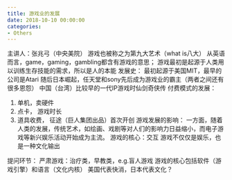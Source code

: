 ```yaml
---
title: 游戏业的发展
date: 2018-10-10 00:00:00
categories:
- Others
---
```

主讲人：张兆弓（中央美院）
游戏也被称之为第九大艺术（what is八大）
从英语而言，game，gaming，gambling都含有游戏的意思；
游戏最初是起源于人类用以训练生存技能的需求，所以是人的本能
发展史：
最初起源于美国MIT，最早的公司是Atari
随后日本崛起，任天堂和sony先后成为游戏业的霸主（两者之间还有很多恩怨）
中国（台湾）比较早的一代IP游戏时仙剑奇侠传
付费模式的发展：
1. 单机，卖硬件
2. 点卡， 游戏时长
3. 道具收费， 征途（巨人集团出品）首次开创
游戏发展的影响：
一方面，随着人类的发展，传统艺术，如绘画、戏剧等对人们的影响力日益缩小，而电子游戏等新兴娱乐活动开始成为主流。
游戏的核心：交互
游戏不仅仅是娱乐，也是一种文化输出

提问环节：
严肃游戏：治疗类，早教类，e.g.盲人游戏
游戏的核心包括软件（游戏引擎）和语言（文化内核）
美国代表快消，日本代表文化？
